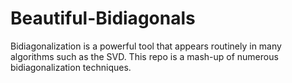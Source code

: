 # Beautiful-Bidiagonals


Bidiagonalization is a powerful tool that appears routinely in many algorithms such as the SVD. This repo is a mash-up of numerous bidiagonalization techniques. 
